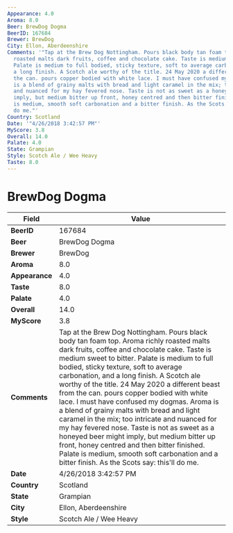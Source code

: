 ```yaml
---
Appearance: 4.0
Aroma: 8.0
Beer: BrewDog Dogma
BeerID: 167684
Brewer: BrewDog
City: Ellon, Aberdeenshire
Comments: '"Tap at the Brew Dog Nottingham. Pours black body tan foam top. Aroma richly
  roasted malts dark fruits, coffee and chocolate cake. Taste is medium sweet to bitter.
  Palate is medium to full bodied, sticky texture, soft to average carbonation, and
  a long finish. A Scotch ale worthy of the title. 24 May 2020 a different beast from
  the can. pours copper bodied with white lace. I must have confused my dogmas. Aroma
  is a blend of grainy malts with bread and light caramel in the mix; too intricate
  and nuanced for my hay fevered nose. Taste is not as sweet as a honeyed beer might
  imply, but medium bitter up front, honey centred and then bitter finished. Palate
  is medium, smooth soft carbonation and a bitter finish. As the Scots say: this''ll
  do me."'
Country: Scotland
Date: '"4/26/2018 3:42:57 PM"'
MyScore: 3.8
Overall: 14.0
Palate: 4.0
State: Grampian
Style: Scotch Ale / Wee Heavy
Taste: 8.0
---
```


# BrewDog Dogma

| Field         | Value |
|---------------|-------|
| **BeerID** | 167684 |
| **Beer** | BrewDog Dogma |
| **Brewer** | BrewDog |
| **Aroma** | 8.0 |
| **Appearance** | 4.0 |
| **Taste** | 8.0 |
| **Palate** | 4.0 |
| **Overall** | 14.0 |
| **MyScore** | 3.8 |
| **Comments** | Tap at the Brew Dog Nottingham. Pours black body tan foam top. Aroma richly roasted malts dark fruits, coffee and chocolate cake. Taste is medium sweet to bitter. Palate is medium to full bodied, sticky texture, soft to average carbonation, and a long finish. A Scotch ale worthy of the title. 24 May 2020 a different beast from the can. pours copper bodied with white lace. I must have confused my dogmas. Aroma is a blend of grainy malts with bread and light caramel in the mix; too intricate and nuanced for my hay fevered nose. Taste is not as sweet as a honeyed beer might imply, but medium bitter up front, honey centred and then bitter finished. Palate is medium, smooth soft carbonation and a bitter finish. As the Scots say: this'll do me. |
| **Date** | 4/26/2018 3:42:57 PM |
| **Country** | Scotland |
| **State** | Grampian |
| **City** | Ellon, Aberdeenshire |
| **Style** | Scotch Ale / Wee Heavy |
